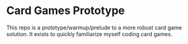 # Card Games Prototype

This repo is a prototype/warmup/prelude to a more robust card game solution. It exists to quickly familiarize myself
coding card games.
